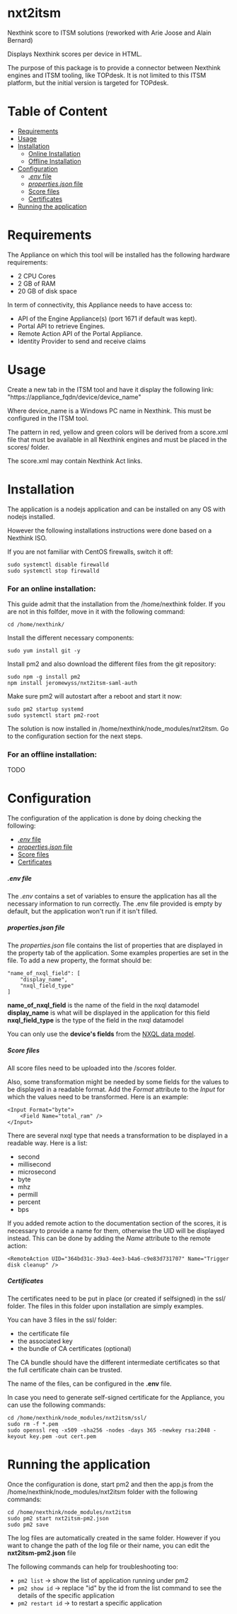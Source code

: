 # nxt2itsm

Nexthink score to ITSM solutions (reworked with Arie Joose and Alain Bernard)

Displays Nexthink scores per device in HTML.

The purpose of this package is to provide a connector between Nexthink engines and ITSM tooling, like TOPdesk. It is not limited to this ITSM platform, but the initial version is targeted for TOPdesk.

# Table of Content

- [Requirements](#-requirements)
- [Usage](#-usage)
- [Installation](#-installation)
    - [Online Installation](###-for-an-online-installation:)
    - [Offline Installation](###-for-an-offline-installation:)
- [Configuration](#-configuration)
    - [_.env_ file](#####-.env-file)
    - [_properties.json_ file](#####-properties.json-file)
    - [Score files](#####-score-files)
    - [Certificates](#####-certificates)
- [Running the application](#-running-the-application)

# Requirements

The Appliance on which this tool will be installed has the following hardware requirements:

- 2 CPU Cores
- 2 GB of RAM
- 20 GB of disk space

In term of connectivity, this Appliance needs to have access to:

- API of the Engine Appliance(s) (port 1671 if default was kept).
- Portal API to retrieve Engines.
- Remote Action API of the Portal Appliance.
- Identity Provider to send and receive claims

# Usage

Create a new tab in the ITSM tool and have it display the following link: "https://appliance_fqdn/device/device_name"

Where device_name is a Windows PC name in Nexthink. This must be configured in the ITSM tool.

The pattern in red, yellow and green colors will be derived from a score.xml file that must be available in all Nexthink engines and must be placed in the scores/ folder.

The score.xml may contain Nexthink Act links.

# Installation

The application is a nodejs application and can be installed on any OS with nodejs installed.

However the following installations instructions were done based on a Nexthink ISO.

If you are not familiar with CentOS firewalls, switch it off:
```
sudo systemctl disable firewalld
sudo systemctl stop firewalld
```
### For an online installation:

This guide admit that the installation from the /home/nexthink folder. If you are not in this folfder, move in it with the following command:
```
cd /home/nexthink/
```
Install the different necessary components:
```
sudo yum install git -y
```
Install pm2 and also download the different files from the git repository:
```
sudo npm -g install pm2
npm install jeromewyss/nxt2itsm-saml-auth
```
Make sure pm2 will autostart after a reboot and start it now:
```
sudo pm2 startup systemd
sudo systemctl start pm2-root
```
The solution is now installed in /home/nexthink/node_modules/nxt2itsm. Go to the configuration section for the next steps.

### For an offline installation:

TODO

# Configuration

The configuration of the application is done by doing checking the following:

- [_.env_ file](#####-.env-file)
- [_properties.json_ file](#####-properties.json-file)
- [Score files](#####-score-files)
- [Certificates](#####-certificates)

##### .env file

The _.env_ contains a set of variables to ensure the application has all the necessary information to run correctly. The .env file provided is empty by default, but the application won't run if it isn't filled.

##### properties.json file

The _properties.json_ file contains the list of properties that are displayed in the property tab of the application. Some examples properties are set in the file. To add a new property, the format should be:
```
"name_of_nxql_field": [
    "display_name",
    "nxql_field_type"
]
```
__name_of_nxql_field__ is the name of the field in the nxql datamodel
__display_name__ is what will be displayed in the application for this field
__nxql_field_type__ is the type of the field in the nxql datamodel

You can only use the __device's fields__ from the [NXQL data model](https://doc.nexthink.com/Documentation/Nexthink/latest/APIAndIntegrations/NXQLDataModel#device).

##### Score files

All score files need to be uploaded into the /scores folder.

Also, some transformation might be needed by some fields for the values to be displayed in a readable format. Add the _Format_ attribute to the _Input_ for which the values need to be transformed. Here is an example:
```
<Input Format="byte">
    <Field Name="total_ram" />
</Input>
```

There are several nxql type that needs a transformation to be displayed in a readable way. Here is a list:

- second
- millisecond
- microsecond
- byte
- mhz
- permill
- percent
- bps

If you added remote action to the documentation section of the scores, it is necessary to provide a name for them, otherwise the UID will be displayed instead. This can be done by adding the _Name_ attribute to the remote action:
```
<RemoteAction UID="364bd31c-39a3-4ee3-b4a6-c9e83d731707" Name="Trigger disk cleanup" />
```

##### Certificates

The certificates need to be put in place (or created if selfsigned) in the ssl/ folder. The files in this folder upon installation are simply examples.

You can have 3 files in the ssl/ folder: 

- the certificate file
- the associated key
- the bundle of CA certificates (optional)

The CA bundle should have the different intermediate certificates so that the full certificate chain can be trusted.

The name of the files, can be configured in the __.env__ file.

In case you need to generate self-signed certificate for the Appliance, you can use the following commands:
```
cd /home/nexthink/node_modules/nxt2itsm/ssl/
sudo rm -f *.pem
sudo openssl req -x509 -sha256 -nodes -days 365 -newkey rsa:2048 -keyout key.pem -out cert.pem
```

# Running the application

Once the configuration is done, start pm2 and then the app.js from the /home/nexthink/node_modules/nxt2itsm folder with the following commands:
```
cd /home/nexthink/node_modules/nxt2itsm
sudo pm2 start nxt2itsm-pm2.json
sudo pm2 save
``` 

The log files are automatically created in the same folder. However if you want to change the path of the log file or their name, you can edit the __nxt2itsm-pm2.json__ file

The following commands can help for troubleshooting too:

- `pm2 list` -> show the list of application running under pm2
- `pm2 show id` -> replace "id" by the id from the list command to see the details of the specific application
- `pm2 restart id` -> to restart a specific application
